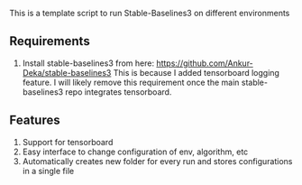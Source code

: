 This is a template script to run Stable-Baselines3 on different environments

## Requirements
1. Install stable-baselines3 from here: https://github.com/Ankur-Deka/stable-baselines3
   This is because I added tensorboard logging feature. I will likely remove this requirement once the main stable-baselines3 repo integrates tensorboard.

## Features
1. Support for tensorboard
1. Easy interface to change configuration of env, algorithm, etc
1. Automatically creates new folder for every run and stores configurations in a single file